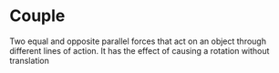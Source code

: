 # Couple
Two equal and opposite parallel forces that act on an object through different lines of action. It has the effect of causing a rotation without translation